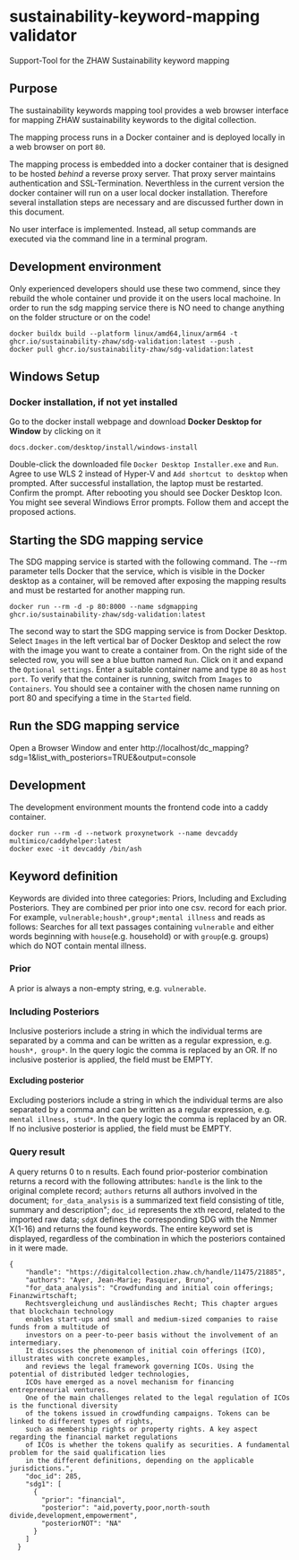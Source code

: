 # sustainability-keyword-mapping validator
Support-Tool for the ZHAW Sustainability keyword mapping

## Purpose

The sustainability keywords mapping tool provides a web browser interface for mapping ZHAW sustainability keywords to the digital collection.

The mapping process runs in a Docker container and is deployed locally in a web browser on port `80`.

The mapping process is embedded into a docker container that is designed to be hosted *behind* a reverse proxy server. That proxy server maintains authentication and SSL-Termination. Neverthless in the current version the docker container will run on a user local docker installation. Therefore several installation steps are necessary and are discussed further down in this document.

No user interface is implemented. Instead, all setup commands are executed via the command line in a terminal program.

## Development environment

Only experienced developers should use these two commend, since they rebuild the whole container und provide it on the users local machoine. 
In order to run the sdg mapping service there is NO need to change anything on the folder structure or on the code!
```
docker buildx build --platform linux/amd64,linux/arm64 -t ghcr.io/sustainability-zhaw/sdg-validation:latest --push .
docker pull ghcr.io/sustainability-zhaw/sdg-validation:latest
```

## Windows Setup

### Docker installation, if not yet installed
Go to the docker install webpage and download **Docker Desktop for Window** by clicking on it
``` 
docs.docker.com/desktop/install/windows-install
```
Double-click the downloaded file `Docker Desktop Installer.exe` and `Run`.
Agree to use WLS 2 instead of Hyper-V and `Add shortcut to desktop` when prompted.
After successful installation, the laptop must be restarted. Confirm the prompt.
After rebooting you should see Docker Desktop Icon.
You might see several Windiows Error prompts. Follow them and accept the proposed actions.

## Starting the SDG mapping service
The SDG mapping service is started with the following command. The --rm parameter tells Docker that the service, which is visible in the Docker desktop as a container, will be removed after exposing the mapping results and must be restarted for another mapping run.
```
docker run --rm -d -p 80:8000 --name sdgmapping ghcr.io/sustainability-zhaw/sdg-validation:latest
```
The second way to start the SDG mapping service is from Docker Desktop. Select `Images` in the left vertical bar of Docker Desktop and select the row with the image you want to create a container from. On the right side of the selected row, you will see a blue button named `Run`. Click on it and expand the `Optional settings`. Enter a suitable container name and type `80` as `host port`. To verify that the container is running, switch from `Images` to `Containers`. You should see a container with the chosen name running on port 80 and specifying a time in the `Started` field.

## Run the SDG mapping service
Open a Browser Window and enter http://localhost/dc_mapping?sdg=1&list_with_posteriors=TRUE&output=console

## Development 

The development environment mounts the frontend code into a caddy container. 

```
docker run --rm -d --network proxynetwork --name devcaddy multimico/caddyhelper:latest
docker exec -it devcaddy /bin/ash
```
## Keyword definition
Keywords are divided into three categories: Priors, Including and Excluding Posteriors. They are combined per prior into one csv. record for each prior. For example, `vulnerable;housh*,group*;mental illness` and reads as follows: Searches for all text passages containing `vulnerable` and either words beginning with `house`(e.g. household) or with `group`(e.g. groups) which do NOT contain mental illness.
### Prior
A prior is always a non-empty string, e.g. `vulnerable`. 

### Including Posteriors
Inclusive posteriors include a string in which the individual terms are separated by a comma and can be written as a regular expression, e.g. `housh*, group*`. In the query logic the comma is replaced by an OR.  If no inclusive posterior is applied, the field must be EMPTY.  

#### Excluding posterior
Excluding posteriors include a string in which the individual terms are also separated by a comma and can be written as a regular expression, e.g. `mental illness, stud*`. In the query logic the comma is replaced by an OR. If no inclusive posterior is applied, the field must be EMPTY.    

### Query result
A query returns 0 to n results. Each found prior-posterior combination returns a record with the following attributes: `handle` is the link to the original complete record; `authors` returns all authors involved in the document; `for_data_analysis` is a summarized text field consisting of title, summary and description"; `doc_id` represents the xth record, related to the imported raw data; `sdgX` defines the corresponding SDG with the Nmmer X(1-16) and returns the found keywords. The entire keyword set is displayed, regardless of the combination in which the posteriors contained in it were made. 
```
{
    "handle": "https://digitalcollection.zhaw.ch/handle/11475/21885",
    "authors": "Ayer, Jean-Marie; Pasquier, Bruno",
    "for_data_analysis": "Crowdfunding and initial coin offerings;  Finanzwirtschaft;  
    Rechtsvergleichung und ausländisches Recht; This chapter argues that blockchain technology 
    enables start-ups and small and medium-sized companies to raise funds from a multitude of 
    investors on a peer-to-peer basis without the involvement of an intermediary. 
    It discusses the phenomenon of initial coin offerings (ICO), illustrates with concrete examples, 
    and reviews the legal framework governing ICOs. Using the potential of distributed ledger technologies, 
    ICOs have emerged as a novel mechanism for financing entrepreneurial ventures. 
    One of the main challenges related to the legal regulation of ICOs is the functional diversity 
    of the tokens issued in crowdfunding campaigns. Tokens can be linked to different types of rights, 
    such as membership rights or property rights. A key aspect regarding the financial market regulations 
    of ICOs is whether the tokens qualify as securities. A fundamental problem for the said qualification lies 
    in the different definitions, depending on the applicable jurisdictions.",
    "doc_id": 285,
    "sdg1": [
      {
        "prior": "financial",
        "posterior": "aid,poverty,poor,north-south divide,development,empowerment",
        "posteriorNOT": "NA"
      }
    ]
  }
```

